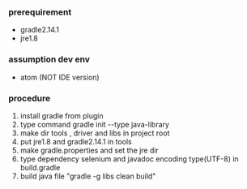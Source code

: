### prerequirement

- gradle2.14.1
- jre1.8

### assumption dev env
- atom (NOT IDE version)

### procedure

1. install gradle from plugin
2. type command gradle init --type  java-library
3. make dir tools , driver and libs in project root
4. put jre1.8 and gradle2.14.1 in tools
5. make gradle.properties and set the jre dir
6. type dependency selenium and javadoc encoding type(UTF-8) in build.gradle
7. build java file "gradle -g libs clean build"

